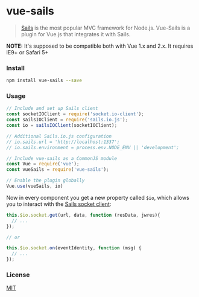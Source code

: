 # vue-sails

> [Sails](http://sailsjs.com/) is the most popular MVC framework for Node.js.
> Vue-Sails is a plugin for Vue.js that integrates it with Sails.

**NOTE:** It's supposed to be compatible both with Vue 1.x and 2.x. It requires IE9+ or Safari 5+

### Install

``` bash
npm install vue-sails --save
```

### Usage

``` js
// Include and set up Sails client
const socketIOClient = require('socket.io-client');
const sailsIOClient = require('sails.io.js');
const io = sailsIOClient(socketIOClient);

// Additional Sails.io.js configuration
// io.sails.url = 'http://localhost:1337';
// io.sails.environment = process.env.NODE_ENV || 'development';

// Include vue-sails as a CommonJS module
const Vue = require('vue');
const vueSails = require('vue-sails');

// Enable the plugin globally
Vue.use(vueSails, io)
```

Now in every component you get a new property called `$io`, which allows you to interact with the [Sails socket client](http://sailsjs.com/documentation/reference/web-sockets/socket-client):

``` js
this.$io.socket.get(url, data, function (resData, jwres){
  // ...
});

// or

this.$io.socket.on(eventIdentity, function (msg) {
  // ...
});
```

### License

[MIT](http://opensource.org/licenses/MIT)
